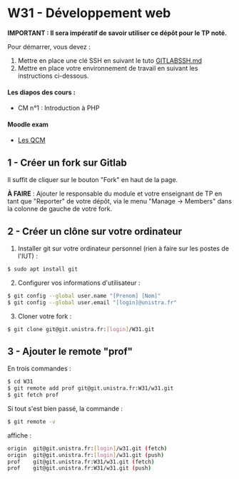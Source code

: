 W31 - Développement web
=======================

**IMPORTANT : Il sera impératif de savoir utiliser ce dépôt pour le TP noté.**

Pour démarrer, vous devez :

1. Mettre en place une clé SSH en suivant le tuto [GITLABSSH.md](GITLABSSH.md)
2. Mettre en place votre environnement de travail en suivant les instructions ci-dessous.

#### Les diapos des cours :

- CM n°1 : Introduction à PHP

#### Moodle exam

- [Les QCM](https://moodle-exam.unistra.fr/course/view.php?id=1271)

1 - Créer un **fork** sur Gitlab
--------------------------------

Il suffit de cliquer sur le bouton "Fork" en haut de la page.

**À FAIRE** : Ajouter le responsable du module et votre enseignant de TP en tant que "Reporter" de votre dépôt, via le menu "Manage -> Members" dans la colonne de gauche de votre fork.

2 - Créer un **clône** sur votre ordinateur
-------------------------------------------

1. Installer git sur votre ordinateur personnel (rien à faire sur les postes de l'IUT) :

```sh
$ sudo apt install git
```

2. Configurer vos informations d'utilisateur :

```sh
$ git config --global user.name "[Prenom] [Nom]"
$ git config --global user.email "[login]@unistra.fr"
```

3. Cloner votre fork :

```sh
$ git clone git@git.unistra.fr:[login]/W31.git
```

3 - Ajouter le **remote "prof"**
--------------------------------

En trois commandes :

```sh
$ cd W31
$ git remote add prof git@git.unistra.fr:W31/w31.git
$ git fetch prof
```

Si tout s'est bien passé, la commande :

```sh
$ git remote -v
```

affiche :

```sh
origin	git@git.unistra.fr:[login]/w31.git (fetch)
origin	git@git.unistra.fr:[login]/w31.git (push)
prof	git@git.unistra.fr:W31/w31.git (fetch)
prof	git@git.unistra.fr:W31/w31.git (push)
```
